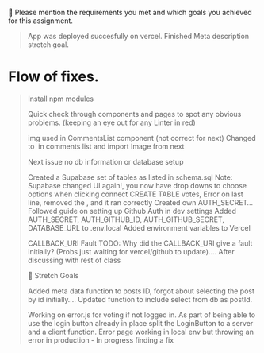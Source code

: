 🎯 Please mention the requirements you met and which goals you achieved for this assignment.

> App was deployed succesfully on vercel.
> Finished Meta description stretch goal.

# Flow of fixes.

> Install npm modules
>
> Quick check through components and pages to spot any obvious problems. (keeping an eye out for any Linter in red)
>
> img used in CommentsList component (not correct for next)
> Changed <img/> to <Image/> in comments list and import Image from next
>
> Next issue no db information or database setup
>
> Created a Supabase set of tables as listed in schema.sql
> Note: Supabase changed UI again!, you now have drop downs to choose options when clicking connect
> CREATE TABLE votes, Error on last line, removed the , and it ran correctly
> Created own AUTH_SECRET…
> Followed guide on setting up Github Auth in dev settings
> Added AUTH_SECRET, AUTH_GITHUB_ID, AUTH_GITHUB_SECRET, DATABASE_URL to .env.local
> Added environment variables to Vercel
>
> CALLBACK_URI Fault
> TODO: Why did the CALLBACK_URI give a fault initially?
> (Probs just waiting for vercel/github to update)…. After discussing with rest of class
>
> 🎯 Stretch Goals
>
> Added meta data function to posts ID, forgot about selecting the post by id initially…. Updated function to include select from db as postId.
>
> Working on error.js for voting if not logged in.
> As part of being able to use the login button already in place split the LoginButton to a server and a client function.
> Error page working in local env but throwing an error in production - In progress finding a fix
